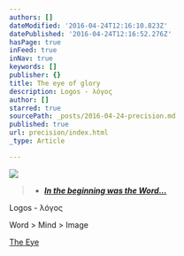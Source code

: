 ```yaml
---
authors: []
dateModified: '2016-04-24T12:16:10.823Z'
datePublished: '2016-04-24T12:16:52.276Z'
hasPage: true
inFeed: true
inNav: true
keywords: []
publisher: {}
title: The eye of glory
description: Logos - λόγος
author: []
starred: true
sourcePath: _posts/2016-04-24-precision.md
published: true
url: precision/index.html
_type: Article

---
```

![](https://the-grid-user-content.s3-us-west-2.amazonaws.com/5a473a63-acbc-4437-9534-1f276691d6e4.jpg)

> * _**[In the beginning was the Word...][0]**_

Logos - λόγος

Word \> Mind \> Image

[The Eye][1]

[0]: null
[1]: http://www.albanydailystar.com/wp-content/uploads/2015/12/the-first-born-galaxy-spotted-by-nasa.jpg